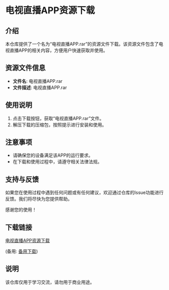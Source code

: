 # 电视直播APP资源下载

## 介绍

本仓库提供了一个名为“电视直播APP.rar”的资源文件下载。该资源文件包含了电视直播APP的相关内容，方便用户快速获取并使用。

## 资源文件信息

- **文件名**: 电视直播APP.rar
- **文件描述**: 电视直播APP.rar

## 使用说明

1. 点击下载按钮，获取“电视直播APP.rar”文件。
2. 解压下载的压缩包，按照提示进行安装和使用。

## 注意事项

- 请确保您的设备满足该APP的运行要求。
- 在下载和使用过程中，请遵守相关法律法规。

## 支持与反馈

如果您在使用过程中遇到任何问题或有任何建议，欢迎通过仓库的Issue功能进行反馈。我们将尽快为您提供帮助。

感谢您的使用！

## 下载链接
[电视直播APP资源下载](https://pan.quark.cn/s/54d6b94b41ea) 

(备用: [备用下载](https://pan.baidu.com/s/1ZX5dURi0xESqUBkXQgaxlA?pwd=1234))

## 说明

该仓库仅用于学习交流，请勿用于商业用途。
